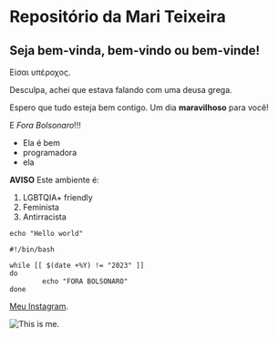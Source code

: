 # Repositório da Mari Teixeira

## Seja bem-vinda, bem-vindo ou bem-vinde!


Είσαι υπέροχος.
 
Desculpa, achei que estava falando com uma deusa grega.

Espero que tudo esteja bem contigo.
Um dia **maravilhoso** para você!

E *Fora Bolsonaro*!!! 

- Ela é bem
- programadora
- ela

**AVISO**
Este ambiente é:

1. LGBTQIA+ friendly
2. Feminista
3. Antirracista

`echo "Hello world"`

```
#!/bin/bash

while [[ $(date +%Y) != "2023" ]]
do
        echo "FORA BOLSONARO"
done
```

[Meu Instagram](https://www.instagram.com/mari_frteixeira/).

![This is me.](https://scontent.fsdu2-1.fna.fbcdn.net/v/t1.6435-9/81511940_3273223886027540_7583663182346977280_n.jpg?_nc_cat=104&ccb=1-5&_nc_sid=174925&_nc_eui2=AeEDC22kzdN1TNJOeDVR6P-mm1Cn-9uPTe2bUKf7249N7ZXbUkDESNqI5K4JDKkcoNZkOMY_lM3H2_HiYoowFo0b&_nc_ohc=O2r-0f77wkEAX8U2COZ&_nc_ht=scontent.fsdu2-1.fna&oh=00_AT9KPu_f8CUyng7JBxKQf4DlfGJVJ1FDNLraqGBPJul1Qg&oe=61F6B195)
